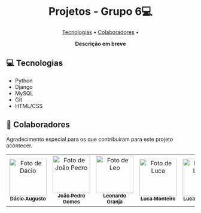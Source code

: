 <h1 align="center" style="font-weight: bold;">Projetos - Grupo 6💻</h1>

<p align="center">
 <a href="#tech">Tecnologias</a> • 
 <a href="#colab">Colaboradores</a> •
</p>

<p align="center">
    <b>Descrição em breve</b>
</p>

<h2 id="technologies">💻 Tecnologias</h2>

- Python
- Django
- MySQL
- Git
- HTML/CSS

<h2 id="colab">🤝 Colaboradores</h2>

Agradecimento especial para os que contribuiram para este projeto acontecer.

<table>
  <tr>
    <td align="center">
      <a href="#">
        <img src="" width="100px;" alt="Foto de Dácio"/><br>
        <sub>
          <b>Dácio Augusto</b>
        </sub>
      </a>
    </td>
    <td align="center">
      <a href="#">
        <img src="" width="100px;" alt="Foto de João Pedro"/><br>
        <sub>
          <b>João Pedro Gomes</b>
        </sub>
      </a>
    </td>
    <td align="center">
      <a href="#">
        <img src="" width="100px;" alt="Foto de Leo"/><br>
        <sub>
          <b>Leonardo Granja</b>
        </sub>
      </a>
    </td>
    <td align="center">
      <a href="#">
        <img src="" width="100px;" alt="Foto de Luca"/><br>
        <sub>
          <b>Luca Monteiro</b>
        </sub>
      </a>
    </td>
    <td align="center">
      <a href="#">
        <img src="" width="100px;" alt="Foto de Lucas"/><br>
        <sub>
          <b>Lucas Barcelar</b>
        </sub>
      </a>
    </td>
    <td align="center">
      <a href="#">
        <img src="" width="100px;" alt="Foto do Tiago"/><br>
        <sub>
          <b>Tiago Monteiro</b>
        </sub>
      </a>
    </td>
    <td align="center">
      <a href="#">
        <img src="" width="100px;" alt="Foto de Tómas"/><br>
        <sub>
          <b>Tomás Brandão</b>
        </sub>
      </a>
    </td>
    <td align="center">
      <a href="#">
        <img src="" width="100px;" alt="Foto de Thiago"/><br>
        <sub>
          <b>Thiago Pinto</b>
        </sub>
      </a>
    </td>
  </tr>
</table>

